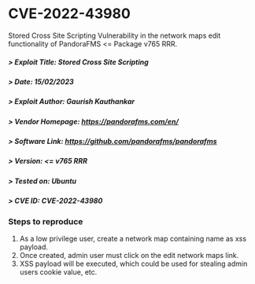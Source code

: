 # CVE-2022-43980
Stored Cross Site Scripting Vulnerability in the network maps edit functionality of PandoraFMS <= Package v765 RRR.



##### > Exploit Title: Stored Cross Site Scripting
##### > Date: 15/02/2023
##### > Exploit Author: Gaurish Kauthankar
##### > Vendor Homepage: https://pandorafms.com/en/
##### > Software Link: https://github.com/pandorafms/pandorafms
##### > Version: <= v765 RRR
##### > Tested on: Ubuntu
##### > CVE ID: CVE-2022-43980


### Steps to reproduce
1. As a low privilege user, create a network map containing name as xss payload.  
2. Once created, admin user must click on the edit network maps link.  
3. XSS payload will be executed, which could be used for stealing admin users cookie value, etc.
